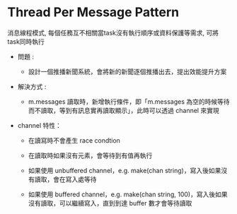 # Thread Per Message Pattern
消息線程模式, 每個任務互不相關當task沒有執行順序或資料保護等需求, 可將task同時執行

* 問題 :
    * 設計一個推播新聞系統，會將新的新聞逐個推播出去，提出效能提升方案

* 解決方式 :
    * m.messages 讀取時，新增執行條件，即「m.messages 為空的時候等待而不讀取，等到有訊息實再讀取顯示」，此時可以透過 channel 來實現

* channel 特性：
    * 在讀寫時不會產生 race condtion

    * 在讀取時如果沒有元素，會等待到有值再執行

    * 如果使用 unbuffered channel，e.g. make(chan string)，寫入後如果沒有讀取，會在寫入處等待
    
    * 如果使用 buffered channel，e.g. make(chan string, 100)，寫入後如果沒有讀取，可以繼續寫入，直到到達 buffer 數才會等待讀取
